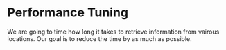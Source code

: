 # Performance Tuning
We are going to time how long it takes to retrieve information from vairous locations. Our goal is to reduce the time by as much as possible.

